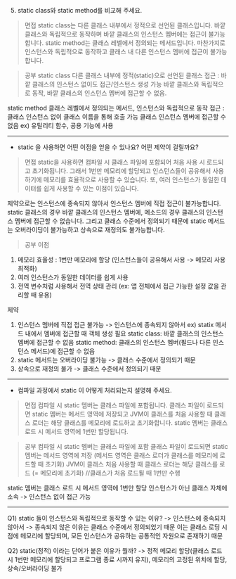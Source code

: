 5. static class와 static method를 비교해 주세요.
> 면접
static class는 다른 클래스 내부에서 정적으로 선언된 클래스입니다. 바깥 클래스와 독립적으로 동작하며 바깥 클래스의 인스턴스 멤버에는 접근이 불가능합니다.
static method는 클래스 레벨에서 정의되는 메서드입니다. 마찬가지로 인스턴스와 독립적으로 동작하고 클래스 내 다른 인스턴스 멤버에 접근이 불가능합니다.

> 공부
static class
다른 클래스 내부에 정적(static)으로 선언된 클래스
접근 : 바깥 클래스의 인스턴스 없이도 접근/인스턴스 생성 가능
바깥 클래스와 독립적으로 동작, 바깥 클래스의 인스턴스 멤버에 접근할 수 없음.

static method
클래스 레벨에서 정의되는 메서드, 인스턴스와 독립적으로 동작
접근 : 클래스 인스턴스 없이 클래스 이름을 통해 호출 가능
클래스 인스턴스 멤버에 접근할 수 없음
ex) 유틸리티 함수, 공용 기능에 사용

-------------------

- static 을 사용하면 어떤 이점을 얻을 수 있나요? 어떤 제약이 걸릴까요?
> 면접
static을 사용하면 컴파일 시 클래스 파일에 포함되어 처음 사용 시 로드되고 초기화됩니다. 
그래서 1번만 메모리에 할당되고 인스턴스들이 공유해서 사용하기에 메모리를 효율적으로 사용할 수 있습니다.
또, 여러 인스턴스가 동일한 데이터를 쉽게 사용할 수 있는 이점이 있습니다.

제약으로는 인스턴스에 종속되지 않아서 인스턴스 멤버에 직접 접근이 불가능합니다.
static 클래스의 경우 바깥 클래스의 인스턴스 멤버에, 메소드의 경우 클래스의 인스턴스 멤버에 접근할 수 없습니다.
그리고 클래스 수준에서 정의되기 때문에 static 메서드는 오버라이딩이 불가능하고 상속으로 재정의도 불가능합니다.

> 공부
이점
1) 메모리 효율성 : 1번만 메모리에 할당 (인스턴스들이 공유해서 사용 -> 메모리 사용 최적화)
2) 여러 인스턴스가 동일한 데이터를 쉽게 사용
3) 전역 변수처럼 사용해서 전역 상태 관리 (ex: 앱 전체에서 접근 가능한 설정 값을 관리할 때 유용)

제약
1) 인스턴스 멤버에 직접 접근 불가능 -> 인스턴스에 종속되지 않아서
ex) statix 메서드 내에서 멤버에 접근할 때 객체 생성 필요
static class: 바깥 클래스의 인스턴스 멤버에 접근할 수 없음
static method: 클래스의 인스턴스 멤버(필드나 다른 인스턴스 메서드)에 접근할 수 없음
2) static 메서드는 오버라이딩 불가능 -> 클래스 수준에서 정의되기 때문
3) 상속으로 재정의 불가 -> 클래스 수준에서 정의되기 때문

-------------------

- 컴파일 과정에서 static 이 어떻게 처리되는지 설명해 주세요.
> 면접
컴파일 시 static 멤버는 클래스 파일에 포함됩니다. 
클래스 파일이 로드되면 static 멤버는 메서드 영역에 저장되고 
JVM이 클래스를 처음 사용할 때 클래스 로더는 해당 클래스를 메모리에 로드하고 초기화합니다. 
static 멤버는 클래스 로드 시 메서드 영역에 1번만 할당됩니다.

> 공부
컴파일 시 static 멤버는 클래스 파일에 포함
클래스 파일이 로드되면 static 멤버는 메서드 영역에 저장 (메서드 영역은 클래스 로더가 클래스를 메모리에 로드할 때 초기화)
JVM이 클래스 처음 사용할 때 클래스 로더는 해당 클래스를 로드 (= 메모리에 초기화) //클래스가 처음 로드될 때 1번만 수행

static 멤버는 클래스 로드 시 메서드 영역에 1번만 할당
인스턴스가 아닌 클래스 자체에 소속 -> 인스턴스 없이 접근 가능

-------------------

Q1) static 들이 인스턴스와 독립적으로 동작할 수 있는 이유?
-> 인스턴스에 종속되지 않아서 -> 종속되지 않은 이유는 클래스 수준에서 정의되었기 때문
이는 클래스 로딩 시점에 메모리에 할당되며, 모든 인스턴스가 공유하는 공통적인 자원으로 존재하기 때문

Q2) static(정적) 이라는 단어가 붙은 이유가 뭘까?
-> 정적 메모리 할당(클래스 로드 시 1번만 메모리에 할당되고 프로그램 종료 시까지 유지), 메모리의 고정된 위치에 할당, 상속/오버라이딩 불가